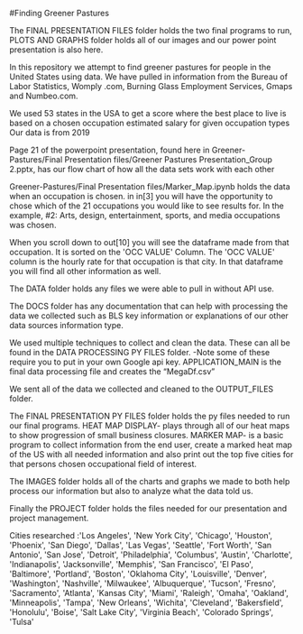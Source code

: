 #Finding Greener Pastures

The FINAL PRESENTATION FILES folder holds the two final programs to run, PLOTS AND GRAPHS folder holds all of our images and our power point presentation is also here.

In this repository we attempt to find greener pastures for people in the United States using data. We have pulled in information from the Bureau of Labor Statistics, Womply .com, Burning  Glass Employment Services, Gmaps and Numbeo.com.

We used 53 states in the USA to get a score where the best place to live is based on a chosen occupation
	estimated salary for given occupation types
	Our data is from 2019

Page 21 of the powerpoint presentation, found here in Greener-Pastures/Final Presentation files/Greener Pastures Presentation_Group 2.pptx, has our flow chart of how all the data sets work with each other

Greener-Pastures/Final Presentation files/Marker_Map.ipynb holds the data when an occupation is chosen. in in[3] you will have the opportunity to chose which of the 21 occupations you would like to see results for. In the example, #2: Arts, design, entertainment, sports, and media occupations was chosen.

When you scroll down to out[10] you will see the dataframe made from that occupation. It is sorted on the 'OCC VALUE' Column. The 'OCC VALUE' column is the hourly rate for that occupation is that city. In that dataframe you will find all other information as well.

The DATA folder holds any files we were able to pull in without API use.

The DOCS folder has any documentation that can help with processing the data we collected such as BLS key information or explanations of our other data sources information type.

 We used multiple techniques to collect and clean the data. These can all be found in the DATA PROCESSING PY FILES folder. -Note some of these require you to put in your own Google api key. APPLICATION_MAIN is the final data processing file and creates the “MegaDf.csv”

We sent all of the data we collected and cleaned to the OUTPUT_FILES folder.

The FINAL PRESENTATION PY FILES folder holds the py files needed to run our final programs.
	HEAT MAP DISPLAY- plays through all of our heat maps to show progression of small business closures.
	MARKER MAP- is a basic program to collect information from the end user, create a marked heat map of the US with all needed information and also print out the top five cities for that persons chosen occupational field of interest.

The IMAGES folder holds all of the charts and graphs we made to both help process our information but also to analyze what the data told us. 

Finally the PROJECT folder holds the files needed for our presentation and project management.


Cities researched    :'Los Angeles', 'New York City', 'Chicago', 'Houston', 'Phoenix', 'San Diego',
 'Dallas', 'Las Vegas', 'Seattle', 'Fort Worth', 'San Antonio', 'San Jose',
 'Detroit', 'Philadelphia', 'Columbus', 'Austin', 'Charlotte', 'Indianapolis',
 'Jacksonville', 'Memphis', 'San Francisco', 'El Paso', 'Baltimore', 'Portland',
 'Boston', 'Oklahoma City', 'Louisville', 'Denver', 'Washington', 'Nashville',
 'Milwaukee', 'Albuquerque', 'Tucson', 'Fresno', 'Sacramento', 'Atlanta',
 'Kansas City', 'Miami', 'Raleigh', 'Omaha', 'Oakland', 'Minneapolis', 'Tampa',
 'New Orleans', 'Wichita', 'Cleveland', 'Bakersfield', 'Honolulu', 'Boise',
 'Salt Lake City', 'Virginia Beach', 'Colorado Springs', 'Tulsa'
